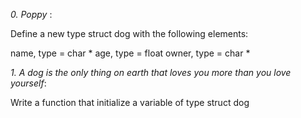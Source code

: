 *0. Poppy* :

Define a new type struct dog with the following elements:

name, type = char *
age, type = float
owner, type = char *

*1. A dog is the only thing on earth that loves you more than you love yourself*:

Write a function that initialize a variable of type struct dog


